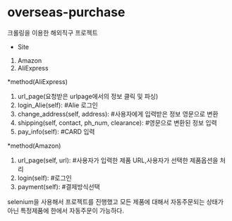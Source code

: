 # overseas-purchase
크롤링을 이용한 해외직구 프로젝트

* Site
 1. Amazon
 2. AliExpress

*method(AliExpress)
1. url_page(요청받은 urlpage에서의 정보 클릭 및 파싱)
2. login_Alie(self):   #Alie 로그인
3. change_address(self, address):  #사용자에게 입력받은 정보 영문으로 변환
4. shipping(self, contact, ph_num, clearance):     #영문으로 변환된 정보 입력
5. pay_info(self):   #CARD 입력

*method(Amazon)
1. url_page(self, url):    #사용자가 입력한 제품 URL,사용자가 선택한 제품옵션을 처리
2. login(self):    #로그인
3. payment(self): #결제방식선택

selenium을 사용해서 프로젝트를 진행했고 모든 제품에 대해서 자동주문되는 상태가 아닌 특정제품에 한에서 자동주문이 가능하다.

